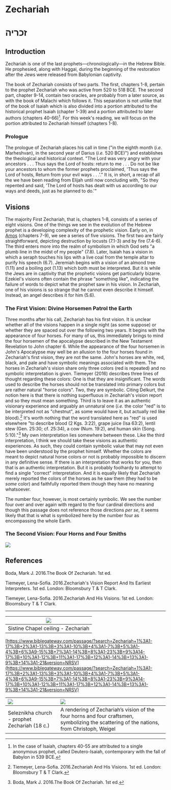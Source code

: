 # Zechariah

# זכריה

## Introduction

Zechariah is one of the last prophets—chronologically—in the Hebrew Bible. He prophesied, along with Haggai, during the beginning of the restoration after the Jews were released from Babylonian captivity.

The book of Zechariah consists of two parts. The first, chapters 1-8, pertain to the prophet Zechariah who was active from 520 to 518 BCE. The second part, chapter 9-14, contain two oracles, are probably from a later source, as with the book of Malachi which follows it. This separation is not unlike that of the book of Isaiah which is also divided into a portion attributed to the historical prophet Isaiah \(chapter 1-39\) and a portion attributed to later authors \(chapters 40-66\)[^1]. For this week's reading, we will focus on the portion attributed to Zechariah himself \(chapters 1-8\).

### Prologue

The prologue of Zechariah places his call in time \("in the eighth month \(_i.e._ Marheshvan\), in the second year of Darius \(_i.e._ 520 BCE\)"\) and establishes the theological and historical context. "The Lord was very angry with your ancestors . . . Thus says the Lord of hosts: return to me . . . Do not be like your ancestors to whom the former prophets proclaimed, 'Thus says the Lord of hosts, Return from your evil ways . . .'." It is, in short, a recap of all the we have been reading from Elijah until now concluding with, "So they repented and said, 'The Lord of hosts has dealt with us according to our ways and deeds, just as he planned to do.'"

## Visions

The majority First Zechariah, that is, chapters 1-8, consists of a series of eight visions. One of the things we see in the evolution of the Hebrew prophet is a developing complexity of the prophetic vision. Early on, in [Amos](/prophets/amos.md) \(chapters 7-9\), we see a series of five visions. The first two are fairly straightforward, depicting destruction by locusts \(7.1-3\) and by fire \(7.4-6\). The third enters more into the realm of symbolism in which God sets "a plumb line in the midst of my people" \(7.8\). Later, Isaiah has a vision in which a seraph touches his lips with a live coal from the temple altar to purify his speech \(6.7\). Jeremiah begins with a vision of an almond tree \(1.11\) and a boiling pot \(1.13\) which both must be interpreted. But it is while the Jews are in captivity that the prophetic visions get particularly bizarre. Ezekiel's visions often contain the phrase "something like", indicating the failure of words to depict what the prophet saw in his vision. In Zechariah, one of his visions is so strange that he cannot even describe it himself. Instead, an angel describes it for him \(5.6\).

### The First Vision: Divine Horsemen Patrol the Earth

Three months after his call, Zechariah has his first vision. It is unclear whether all of the visions happen in a single night \(as some suppose\) or whether they are spaced out over the following two years. It begins with the appearance of four horses. For many of us, this immediately brings to mind the four horsemen of the apocalypse described in the New Testament Revelation to John chapter 6. While the appearance of the four horsemen in John's Apocalypse may well be an allusion to the four horses found in Zechariah's first vision, they are not the same. John's horses are white, red, black, and pale and have symbolic meanings associated with them. The horses in Zechariah's vision share only three colors \(red is repeated\) and no symbolic interpretation is given. Tiemeyer \(2016\) describes three lines of thought regarding these colors: One is that they are insignificant. The words used to describe the horses should not be translated into primary colors but are rather natural "horse colors". Two, they are symbolic. Citing Delkurt, the notion here is that there is nothing superfluous in Zechariah's vision report and so they must mean something. Third is to leave it as an authentic visionary experience and arguably an unnatural one \(_i.e._ the color "red" is to be interpreted not as "chestnut", as some would have it, but actually red like blood\).[^2] It's worth nothing that the word translated here as "red" is used elsewhere "to describe blood \(2 Kgs. 3:22\), grape juice \(Isa 63:2\), lentil stew \(Gen. 25:30; cf. 25:34\), a cow \(Num. 19:2\), and human skin \(Song. 5:10\)."[^3] My own interpretation lies somewhere between these. Like the third interpretation, I think we should take these visions as authentic experiences. As such, they could contain symbolic value that may not even have been understood by the prophet himself. Whether the colors are meant to depict natural horse colors or not is probably impossible to discern in any definitive sense. If there is an interpretation that works for you, then that is an authentic interpretation. But it is probably foolhardy to attempt to find a single "correct" interpretation. And it is equally likely that Zechariah merely reported the colors of the horses as he saw them \(they had to be _some_ color\) and faithfully reported them though they have no meaning whatsoever.

The number four, however, is most certainly symbolic. We see the number four over and over again with regard to the four cardinal directions and though this passage does not reference those directions _per se_, it seems likely that that is what is symbolized here by the number four as encompassing the whole Earth.

### The Second Vision: Four Horns and Four Smiths

![](/assets/Weigel_Four_horns_and_craftsmen.jpg)

## References

Boda, Mark J. 2016.The Book Of Zechariah. 1st ed.

Tiemeyer, Lena-Sofia. 2016.Zechariah's Vision Report And Its Earliest Interpreters. 1st ed. London: Bloomsbury T & T Clark.

Tiemeyer, Lena-Sofia. 2016.Zechariah And His Visions. 1st ed. London: Bloomsbury T & T Clark.



---

| ![](/assets/Michelangelo,_profeti,_Zechariah_01.jpg) |
| :---: |
| Sistine Chapel ceiling - Zechariah |

[https://www.biblegateway.com/passage/?search=Zechariah+1%3A1-17%3B+2%3A1-13%3B+3%3A1-10%3B+4%3A1-7%3B+5%3A1-4%3B+6%3A9-15%3B+7%3A1-14%3B+8%3A1-23%3B+9%3A14-17%3B+10%3A1-12%3B+11%3A1-17%3B+12%3A1-14%3B+13%3A1-9%3B+14%3A1-21&version=NRSV](https://www.biblegateway.com/passage/?search=Zechariah+1%3A1-17%3B+2%3A1-13%3B+3%3A1-10%3B+4%3A1-7%3B+5%3A1-4%3B+6%3A9-15%3B+7%3A1-14%3B+8%3A1-23%3B+9%3A14-17%3B+10%3A1-12%3B+11%3A1-17%3B+12%3A1-14%3B+13%3A1-9%3B+14%3A1-21&version=NRSV)

| ![](/assets/Seleznikha_church_-_prophet_Zechariah_%2818_c.%29.jpg) | ![](/assets/Weigel_Four_horns_and_craftsmen.jpg) |
| :--- | :--- |
| Seleznikha church - prophet Zechariah \(18 c.\) | A rendering of Zechariah’s vision of the four horns and four craftsmen, symbolizing the scattering of the nations, from Christoph, Weigel |

[^1]: In the case of Isaiah, chapters 40-55 are attributed to a single anonymous prophet, called Deutero-Isaiah, contemporary with the fall of Babylon in 539 BCE.

[^2]: Tiemeyer, Lena-Sofia. 2016.Zechariah And His Visions. 1st ed. London: Bloomsbury T & T Clark.

[^3]: Boda, Mark J. 2016.The Book Of Zechariah. 1st ed.
